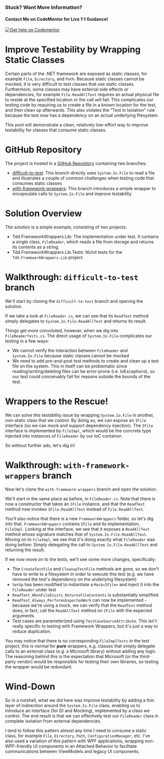 ### Stuck?  Want More Information?
#### Contact Me on CodeMentor for Live 1:1 Guidance!
[![Get help on Codementor](https://cdn.codementor.io/badges/get_help_github.svg)](https://www.codementor.io/copperstarconsulting?utm_source=github&utm_medium=button&utm_term=copperstarconsulting&utm_campaign=github)


# Improve Testability by Wrapping Static Classes
Certain parts of the .NET framework are exposed as static classes, for example `File`, `Directory`, and `Path`.  Because static classes cannot be mocked, it is very difficult to test classes that use static classes.  Furthermore, some classes may have external side effects or dependencies, for example `File.ReadAllText` requires an actual physical file to reside at the specified location or the call will fail.  This complicates our testing code by requiring us to create a file in a known location for the test, and then clean up afterwards.  This also violates the "Test in Isolation" rule because the test now has a dependency on an actual underlying filesystem.

This post will demonstrate a clean, relatively low-effort way to improve testability for classes that consume static classes.

# GitHub Repository
The project is hosted in a [GitHub Repository](https://github.com/CopperStarSystems/tdd-with-framework-wrappers) containing two branches:

* [difficult-to-test](https://github.com/CopperStarSystems/tdd-with-framework-wrappers/tree/difficult-to-test):  This branch directly uses `System.Io.File` to read a file and illustrates a couple of common challenges when testing code that consumes static classes
* [with-framework-wrappers](https://github.com/CopperStarSystems/tdd-with-framework-wrappers/tree/with-framework-wrappers):  This branch introduces a simple wrapper to encapsulate calls to `System.Io.File` and improve testability

# Solution Overview
The solution is a simple example, consisting of two projects:
* Tdd.FrameworkWrappers.Lib:  The implementation under test.  It contains a single class, `FileReader`, which reads a file from storage and returns its contents as a string.
* Tdd.FrameworkWrappers.Lib.Tests:  NUnit tests for the `Tdd.FrameworkWrappers.Lib` project.

# Walkthrough:  `difficult-to-test` branch
We'll start by cloning the `difficult-to-test` branch and opening the solution.

If we take a look at `FileReader.cs`, we can see that its `ReadText` method simply delegates to `System.Io.File.ReadAllText` and returns its result.

Things get more convoluted, however, when we dig into `FileReaderTests.cs`.  The direct usage of `System.Io.File` complicates our testing in a few ways:
* We cannot verify the interaction between `FileReader` and `System.Io.File` because static classes cannot be mocked
* We need to add pre-and-post test methods to create and clean up a test file on the system.  This in itself can be problematic since reading/writing/deleting files can be error-prone (i.e. IoExceptions), so our test could conceivably fail for reasons outside the bounds of the test.

# Wrappers to the Rescue!
We can solve this testability issue by wrapping `System.Io.File` in another, non-static class that we control.  By doing so, we can expose an `IFile` interface (so we can mock and support dependency injection).  The `IFile` interface is implemented by `FileImpl`, which would be the concrete type injected into instances of `FileReader` by our IoC container.

So without further ado, let's dig in!

# Walkthrough:  `with-framework-wrappers` branch
Now let's clone the `with-framework-wrappers` branch and open the solution.

We'll start in the same place as before, in `FileReader.cs`.  Note that there is now a constructor that takes an `IFile` instance, and that the `ReadText` method now invokes `IFile.ReadAllText` instead of `File.ReadAllText`.

You'll also notice that there is a new `FrameworkWrappers` folder, so let's dig into that.  `FrameworkWrappers` contains `IFile` and its implementation, `FileImpl`.  Looking at the interface, we see that it exposes a `ReadAllText` method whose signature matches that of `System.Io.File.ReadAllText`.  Moving on to `FileImpl`, we see that it's doing exactly what `FileReader` was doing before:  Simply delegating the call to `System.Io.File.ReadAllText` and returning the result.

If we now move on to the tests, we'll see some more changes, specifically:
- The `CreateTestFile` and `CleanupTestFile` methods are gone, so we don't have to write to a filesystem in order to execute this test (e.g. we have removed the test's dependency on the underlying filesystem)
- `SetUp` has been modified to instantiate a `Mock<IFile>` and inject it into the `FileReader` under test
- `ReadText_WhenFileExists_ReturnsFileContents` is substantially simplified
- `ReadText_Always_PerformsExpectedWork` can now be implemented - because we're using a mock, we can verify that the `ReadText` method does, in fact, call the `ReadAllText` method on `IFile` with the expected arguments.
- Test cases are parameterized using `TestCaseSourceAttribute`.  This isn't really specific to testing with Framework Wrappers, but it's just a way to reduce duplication.

You may notice that there is no corresponding `FileImplTests` in the test project, this is normal for __pure__ wrappers, e.g. classes that simply delegate calls to an external class (e.g. a Microsoft library) without adding any logic.  The reasoning behind this is the expectation that Microsoft (or the third-party vendor) would be responsible for testing their own libraries, so testing the wrapper would be redundant.

# Wind-Down
So in a nutshell, what we did here was improve testability by adding a thin layer of indirection around the `System.Io.File` class, enabling us to introduce an interface (for DI and Mocking), implemented by a class we control.  The end result is that we can effectively test our `FileReader` class in complete isolation from external dependencies.

I tend to follow this pattern almost any time I need to consume a static class, for example `File`, `Directory`, `Path`, `ConfigurationManager`, etc.  I've also used a variation of this pattern with WPF applications, wrapping non-WPF-friendly UI components in an Attached Behavior to facilitate communications between ViewModels and legacy UI components.
